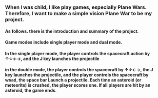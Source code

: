 ### When I was child, I like play games, especially Plane Wars. Therefore, I want to make a simple vision Plane War to be my project.
#### As follows. there is the introduction and summary of the project.<br>
#### Game modes include single player mode and dual mode.
#### In the single player mode, the player controls the spacecraft action by ↑↓←→, and the J key launches the projectile<br>
#### in the double mode, the player controls the spacecraft by ↑↓←→, the J key launches the projectile, and the player controls the spacecraft by wsad, the space bar Launch a projectile. Each time an asteroid (or meteorite) is crushed, the player scores one. If all players are hit by an asteroid, the game ends.<br>



